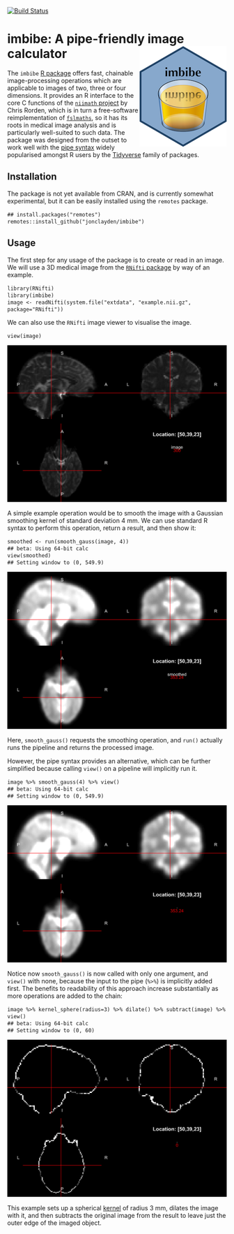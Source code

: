 
<!-- badges: start -->

[![Build
Status](https://travis-ci.org/jonclayden/imbibe.svg?branch=master)](https://travis-ci.org/jonclayden/imbibe)
<!-- badges: end -->

imbibe: A pipe-friendly image calculator <img src='tools/figures/logo-small.png' align="right" />
=================================================================================================

The `imbibe` [R package](https://www.r-project.org) offers fast,
chainable image-processing operations which are applicable to images of
two, three or four dimensions. It provides an R interface to the core C
functions of the [`niimath`
project](https://github.com/rordenlab/niimath) by Chris Rorden, which is
in turn a free-software reimplementation of
[`fslmaths`](https://fsl.fmrib.ox.ac.uk/fsl/fslwiki/Fslutils), so it has
its roots in medical image analysis and is particularly well-suited to
such data. The package was designed from the outset to work well with
the [pipe syntax](https://github.com/tidyverse/magrittr) widely
popularised amongst R users by the [Tidyverse](http://tidyverse.org)
family of packages.

Installation
------------

The package is not yet available from CRAN, and is currently somewhat
experimental, but it can be easily installed using the `remotes`
package.

    ## install.packages("remotes")
    remotes::install_github("jonclayden/imbibe")

Usage
-----

The first step for any usage of the package is to create or read in an
image. We will use a 3D medical image from the [`RNifti`
package](https://github.com/jonclayden/RNifti) by way of an example.

    library(RNifti)
    library(imbibe)
    image <- readNifti(system.file("extdata", "example.nii.gz", package="RNifti"))

We can also use the `RNifti` image viewer to visualise the image.

    view(image)

![](tools/figures/original-1.png)<!-- -->

A simple example operation would be to smooth the image with a Gaussian
smoothing kernel of standard deviation 4 mm. We can use standard R
syntax to perform this operation, return a result, and then show it:

    smoothed <- run(smooth_gauss(image, 4))
    ## beta: Using 64-bit calc
    view(smoothed)
    ## Setting window to (0, 549.9)

![](tools/figures/standard-1.png)<!-- -->

Here, `smooth_gauss()` requests the smoothing operation, and `run()`
actually runs the pipeline and returns the processed image.

However, the pipe syntax provides an alternative, which can be further
simplified because calling `view()` on a pipeline will implicitly run
it.

    image %>% smooth_gauss(4) %>% view()
    ## beta: Using 64-bit calc
    ## Setting window to (0, 549.9)

![](tools/figures/pipe-1.png)<!-- -->

Notice now `smooth_gauss()` is now called with only one argument, and
`view()` with none, because the input to the pipe (`%>%`) is implicitly
added first. The benefits to readability of this approach increase
substantially as more operations are added to the chain:

    image %>% kernel_sphere(radius=3) %>% dilate() %>% subtract(image) %>% view()
    ## beta: Using 64-bit calc
    ## Setting window to (0, 60)

![](tools/figures/dilate-1.png)<!-- -->

This example sets up a spherical
[kernel](https://en.wikipedia.org/wiki/Kernel_(image_processing)) of
radius 3 mm, dilates the image with it, and then subtracts the original
image from the result to leave just the outer edge of the imaged object.
